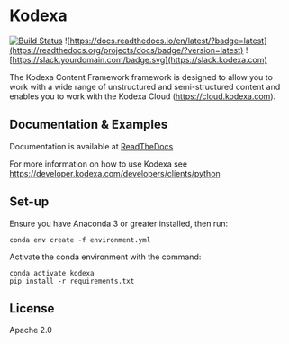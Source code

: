 # Kodexa

[![Build Status](https://dev.azure.com/kodexa/Dharma/_apis/build/status/kodexa-ai.kodexa?branchName=master)](https://dev.azure.com/kodexa/Dharma/_build/latest?definitionId=36&branchName=master)
![https://docs.readthedocs.io/en/latest/?badge=latest](https://readthedocs.org/projects/docs/badge/?version=latest) 
![https://slack.yourdomain.com/badge.svg](https://slack.kodexa.com)

The Kodexa Content Framework framework is designed to allow you to work with a wide range of unstructured and semi-structured content and enables you to work with the Kodexa Cloud (https://cloud.kodexa.com).

## Documentation & Examples

Documentation is available at [ReadTheDocs](https://kodexa-kodexa.readthedocs-hosted.com/en/latest/)

For more information on how to use Kodexa see https://developer.kodexa.com/developers/clients/python

## Set-up

Ensure you have Anaconda 3 or greater installed, then run:

    conda env create -f environment.yml 
    
Activate the conda environment with the command:

    conda activate kodexa
    pip install -r requirements.txt

## License

Apache 2.0
